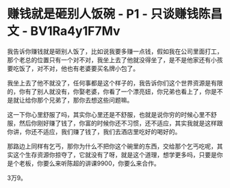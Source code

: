 # 赚钱就是砸别人饭碗 - P1 - 只谈赚钱陈昌文 - BV1Ra4y1F7Mv

我告诉你赚钱就是砸别人饭了，比如说我要多赚一点钱，假如我在公司里面打工，那个老总的位置只有一个对不对，我坐上去了他就没得坐了，是不是他家还有小孩要吃饭了，对不对，他也有老婆要买名牌小包了。

我坐上去了他不就没了，任何事都是这个样子的，我告诉你们这个世界资源是有限的，你有了别人就没有，你娶老婆，你看了一个漂亮妞，你兄弟也看上了，你是不是就让给你那个兄弟了，那你去想这些问题嘛。

这一下你心里舒服了吗，其实你心里还是不舒服，也就是说你穷的时候心里不舒服，然后你刚好赚了钱了，你富的时候你还不习惯，还不适应，其实我就是这样跟你讲，你还不适应，我们赚了钱了，我们去酒店里吃好的喝好的。

那路边上同样有乞丐，那你为什么不把你这个碗里的东西，交给那个乞丐吃呢，其实这个生存资源你掠夺了，它就没有了呀，就是这个道理，想学更多吗，只要是你是个老板，你要么来听陈超的讲课9900，你要么来合作。

3万9。
